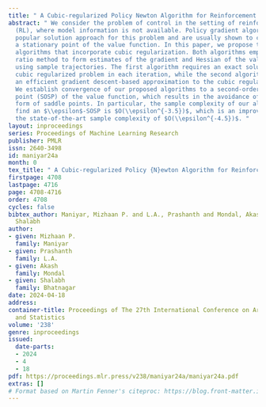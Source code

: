 ```yaml
---
title: " A Cubic-regularized Policy Newton Algorithm for Reinforcement Learning "
abstract: " We consider the problem of control in the setting of reinforcement learning
  (RL), where model information is not available. Policy gradient algorithms are a
  popular solution approach for this problem and are usually shown to converge to
  a stationary point of the value function. In this paper, we propose two policy Newton
  algorithms that incorporate cubic regularization. Both algorithms employ the likelihood
  ratio method to form estimates of the gradient and Hessian of the value function
  using sample trajectories. The first algorithm requires an exact solution of the
  cubic regularized problem in each iteration, while the second algorithm employs
  an efficient gradient descent-based approximation to the cubic regularized problem.
  We establish convergence of our proposed algorithms to a second-order stationary
  point (SOSP) of the value function, which results in the avoidance of traps in the
  form of saddle points. In particular, the sample complexity of our algorithms to
  find an $\\epsilon$-SOSP is $O(\\epsilon^{-3.5})$, which is an improvement over
  the state-of-the-art sample complexity of $O(\\epsilon^{-4.5})$. "
layout: inproceedings
series: Proceedings of Machine Learning Research
publisher: PMLR
issn: 2640-3498
id: maniyar24a
month: 0
tex_title: " A Cubic-regularized Policy {N}ewton Algorithm for Reinforcement Learning "
firstpage: 4708
lastpage: 4716
page: 4708-4716
order: 4708
cycles: false
bibtex_author: Maniyar, Mizhaan P. and L.A., Prashanth and Mondal, Akash and Bhatnagar,
  Shalabh
author:
- given: Mizhaan P.
  family: Maniyar
- given: Prashanth
  family: L.A.
- given: Akash
  family: Mondal
- given: Shalabh
  family: Bhatnagar
date: 2024-04-18
address:
container-title: Proceedings of The 27th International Conference on Artificial Intelligence
  and Statistics
volume: '238'
genre: inproceedings
issued:
  date-parts:
  - 2024
  - 4
  - 18
pdf: https://proceedings.mlr.press/v238/maniyar24a/maniyar24a.pdf
extras: []
# Format based on Martin Fenner's citeproc: https://blog.front-matter.io/posts/citeproc-yaml-for-bibliographies/
---
```

